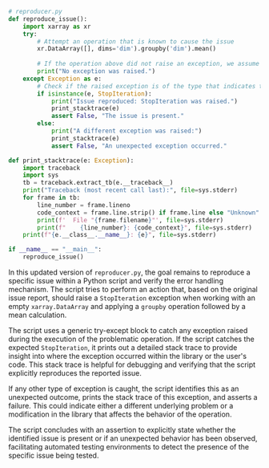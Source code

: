 ```python
# reproducer.py
def reproduce_issue():
    import xarray as xr
    try:
        # Attempt an operation that is known to cause the issue
        xr.DataArray([], dims='dim').groupby('dim').mean()
        
        # If the operation above did not raise an exception, we assume the issue might be fixed
        print("No exception was raised.")
    except Exception as e:
        # Check if the raised exception is of the type that indicates the issue
        if isinstance(e, StopIteration):
            print("Issue reproduced: StopIteration was raised.")
            print_stacktrace(e)
            assert False, "The issue is present."
        else:
            print("A different exception was raised:")
            print_stacktrace(e)
            assert False, "An unexpected exception occurred."

def print_stacktrace(e: Exception):
    import traceback
    import sys
    tb = traceback.extract_tb(e.__traceback__)
    print("Traceback (most recent call last):", file=sys.stderr)
    for frame in tb:
        line_number = frame.lineno
        code_context = frame.line.strip() if frame.line else "Unknown"
        print(f'  File "{frame.filename}"', file=sys.stderr)
        print(f"    {line_number}: {code_context}", file=sys.stderr)
    print(f"{e.__class__.__name__}: {e}", file=sys.stderr)

if __name__ == "__main__":
    reproduce_issue()
```

In this updated version of `reproducer.py`, the goal remains to reproduce a specific issue within a Python script and verify the error handling mechanism. The script tries to perform an action that, based on the original issue report, should raise a `StopIteration` exception when working with an empty `xarray.DataArray` and applying a `groupby` operation followed by a mean calculation.

The script uses a generic try-except block to catch any exception raised during the execution of the problematic operation. If the script catches the expected `StopIteration`, it prints out a detailed stack trace to provide insight into where the exception occurred within the library or the user's code. This stack trace is helpful for debugging and verifying that the script explicitly reproduces the reported issue.

If any other type of exception is caught, the script identifies this as an unexpected outcome, prints the stack trace of this exception, and asserts a failure. This could indicate either a different underlying problem or a modification in the library that affects the behavior of the operation. 

The script concludes with an assertion to explicitly state whether the identified issue is present or if an unexpected behavior has been observed, facilitating automated testing environments to detect the presence of the specific issue being tested.